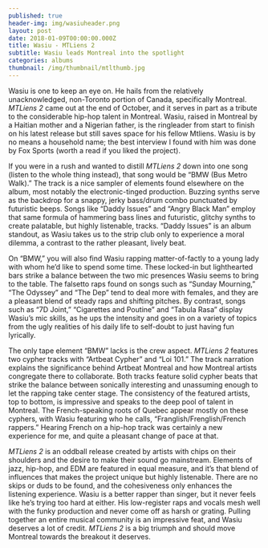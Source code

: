 ```yaml
---
published: true
header-img: img/wasiuheader.png
layout: post
date: 2018-01-09T00:00:00.000Z
title: Wasiu - MTLiens 2
subtitle: Wasiu leads Montreal into the spotlight
categories: albums
thumbnail: /img/thumbnail/mtlthumb.jpg
---
```

<p>Wasiu is one to keep an eye on. He hails from the relatively unacknowledged, non-Toronto portion of Canada, specifically Montreal. <em>MTLiens 2 </em>came out at the end of October, and it serves in part as a tribute to the considerable hip-hop talent in Montreal. Wasiu, raised in Montreal by a Haitian mother and a Nigerian father, is the ringleader from start to finish on his latest release but still saves space for his fellow Mtliens. Wasiu is by no means a household name; the best interview I found with him was done by Fox Sports (worth a read if you liked the project).</p>

<p>If you were in a rush and wanted to distill <em>MTLiens 2</em> down into one song (listen to the whole thing instead), that song would be &ldquo;BMW (Bus Metro Walk).&rdquo; The track is a nice sampler of elements found elsewhere on the album, most notably the electronic-tinged production. Buzzing synths serve as the backdrop for a snappy, jerky bass/drum combo punctuated by futuristic beeps. Songs like &ldquo;Daddy Issues&rdquo; and &ldquo;Angry Black Man&rdquo; employ that same formula of hammering bass lines and futuristic, glitchy synths to create palatable, but highly listenable, tracks. &ldquo;Daddy Issues&rdquo; is an album standout, as Wasiu takes us to the strip club only to experience a moral dilemma, a contrast to the rather pleasant, lively beat.</p>

<p>On &ldquo;BMW,&rdquo; you will also find Wasiu rapping matter-of-factly to a young lady with whom he&rsquo;d like to spend some time. These locked-in but lighthearted bars strike a balance between the two mic presences Wasiu seems to bring to the table. The falsetto raps found on songs such as &ldquo;Sunday Mourning,&rdquo; &ldquo;The Odyssey&rdquo; and &ldquo;The Dep&rdquo; tend to deal more with females, and they are a pleasant blend of steady raps and shifting pitches. By contrast, songs such as &ldquo;7D Joint,&rdquo; &ldquo;Cigarettes and Poutine&rdquo; and &ldquo;Tabula Rasa&rdquo; display Wasiu&rsquo;s mic skills, as he ups the intensity and goes in on a variety of topics from the ugly realities of his daily life to self-doubt to just having fun lyrically.</p>

<p>The only tape element &ldquo;BMW&rdquo; lacks is the crew aspect. <em>MTLiens 2 </em>features two cypher tracks with &ldquo;Artbeat Cypher&rdquo; and &ldquo;Loi 101.&rdquo; The track narration explains the significance behind Artbeat Montreal and how Montreal artists congregate there to collaborate. Both tracks feature solid cypher beats that strike the balance between sonically interesting and unassuming enough to let the rapping take center stage. The consistency of the featured artists, top to bottom, is impressive and speaks to the deep pool of talent in Montreal. The French-speaking roots of Quebec appear mostly on these cyphers, with Wasiu featuring who he calls, &ldquo;Franglish/Frenglish/French rappers.&rdquo; Hearing French on a hip-hop track was certainly a new experience for me, and quite a pleasant change of pace at that.</p>

<p><em>MTLiens 2</em> is an oddball release created by artists with chips on their shoulders and the desire to make their sound go mainstream. Elements of jazz, hip-hop, and EDM are featured in equal measure, and it&rsquo;s that blend of influences that makes the project unique but highly listenable. There are no skips or duds to be found, and the cohesiveness only enhances the listening experience. Wasiu is a better rapper than singer, but it never feels like he&rsquo;s trying too hard at either. His low-register raps and vocals mesh well with the funky production and never come off as harsh or grating. Pulling together an entire musical community is an impressive feat, and Wasiu deserves a lot of credit. <em>MTLiens 2</em> is a big triumph and should move Montreal towards the breakout it deserves.</p>

